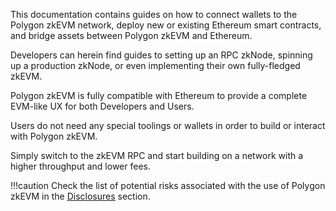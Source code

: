 This documentation contains guides on how to connect wallets to the Polygon zkEVM network, deploy new or existing Ethereum smart contracts, and bridge assets between Polygon zkEVM and Ethereum.

Developers can herein find guides to setting up an RPC zkNode, spinning up a production zkNode, or even implementing their own fully-fledged zkEVM.

Polygon zkEVM is fully compatible with Ethereum to provide a complete EVM-like UX for both Developers and Users.

Users do not need any special toolings or wallets in order to build or interact with Polygon zkEVM.


Simply switch to the zkEVM RPC and start building on a network with a higher throughput and lower fees.

!!!caution
    Check the list of potential risks associated with the use of Polygon zkEVM in the [<ins>Disclosures</ins>](risk-disclosures.md) section.






